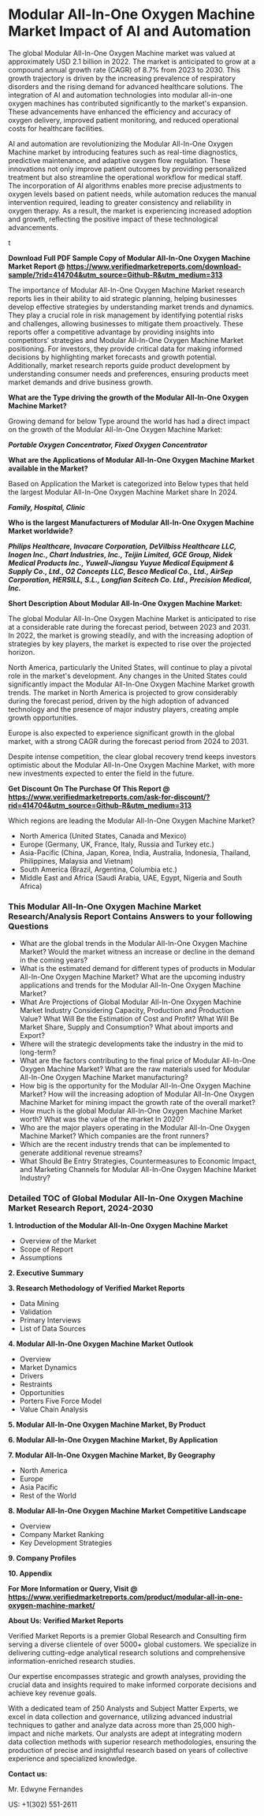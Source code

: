 <meta name="title" content="Global Modular All-In-One Oxygen Machine Market Impact of AI and Automation"><meta name="description" content="The global Modular All-In-One Oxygen Machine market was valued at approximately USD 2.1 billion in 2022. The market is anticipated to grow at a compound annual growth "><meta name="title" content="Modular All-In-One Oxygen Machine Market Size, Share, Scope, Trends, Growth, Opportunities, Analysis, Forecast"><h1>Modular All-In-One Oxygen Machine Market Impact of AI and Automation</h1><p>The global Modular All-In-One Oxygen Machine market was valued at approximately USD 2.1 billion in 2022. The market is anticipated to grow at a compound annual growth rate (CAGR) of 8.7% from 2023 to 2030. This growth trajectory is driven by the increasing prevalence of respiratory disorders and the rising demand for advanced healthcare solutions. The integration of AI and automation technologies into modular all-in-one oxygen machines has contributed significantly to the market's expansion. These advancements have enhanced the efficiency and accuracy of oxygen delivery, improved patient monitoring, and reduced operational costs for healthcare facilities.</p><p>AI and automation are revolutionizing the Modular All-In-One Oxygen Machine market by introducing features such as real-time diagnostics, predictive maintenance, and adaptive oxygen flow regulation. These innovations not only improve patient outcomes by providing personalized treatment but also streamline the operational workflow for medical staff. The incorporation of AI algorithms enables more precise adjustments to oxygen levels based on patient needs, while automation reduces the manual intervention required, leading to greater consistency and reliability in oxygen therapy. As a result, the market is experiencing increased adoption and growth, reflecting the positive impact of these technological advancements.</p>t</p><p id="" class=""><strong>Download Full PDF Sample Copy of Modular All-In-One Oxygen Machine Market Report @ <a href="https://www.verifiedmarketreports.com/download-sample/?rid=414704&utm_source=Github-R&utm_medium=313" target="_blank">https://www.verifiedmarketreports.com/download-sample/?rid=414704&utm_source=Github-R&utm_medium=313</a></strong></p><p>The importance of&nbsp;Modular All-In-One Oxygen Machine Market research reports lies in their ability to aid strategic planning, helping businesses develop effective strategies by understanding market trends and dynamics. They play a crucial role in risk management by identifying potential risks and challenges, allowing businesses to mitigate them proactively. These reports offer a competitive advantage by providing insights into competitors' strategies and Modular All-In-One Oxygen Machine Market positioning. For investors, they provide critical data for making informed decisions by highlighting market forecasts and growth potential. Additionally, market research reports guide product development by understanding consumer needs and preferences, ensuring products meet market demands and drive business growth.</p><p><strong>What are the&nbsp;Type driving the growth of the Modular All-In-One Oxygen Machine Market?</strong></p><p id="" class="">Growing demand for below Type around the world has had a direct impact on the growth of the Modular All-In-One Oxygen Machine Market:</p><em><strong>Portable Oxygen Concentrator, Fixed Oxygen Concentrator</strong></em></p><strong>What are the&nbsp;Applications&nbsp;of Modular All-In-One Oxygen Machine Market available in the Market?</strong></p><p id="" class="">Based on Application the Market is categorized into Below types that held the largest Modular All-In-One Oxygen Machine Market share In 2024.</p><em><strong>Family, Hospital, Clinic</strong></em></p><strong>Who is the largest Manufacturers of Modular All-In-One Oxygen Machine Market worldwide?</strong></p><p><em><strong>Philips Healthcare, Invacare Corporation, DeVilbiss Healthcare LLC, Inogen Inc., Chart Industries, Inc., Teijin Limited, GCE Group, Nidek Medical Products Inc., Yuwell-Jiangsu Yuyue Medical Equipment & Supply Co., Ltd., O2 Concepts LLC, Besco Medical Co., Ltd., AirSep Corporation, HERSILL, S.L., Longfian Scitech Co. Ltd., Precision Medical, Inc.</strong></em></p><p id="" class=""><strong>Short Description About Modular All-In-One Oxygen Machine Market:</strong></p><p>The global Modular All-In-One Oxygen Machine Market is anticipated to rise at a considerable rate during the forecast period, between 2023 and 2031. In 2022, the market is growing steadily, and with the increasing adoption of strategies by key players, the market is expected to rise over the projected horizon.</p><p>North America, particularly the United States, will continue to play a pivotal role in the market's development. Any changes in the United States could significantly impact the Modular All-In-One Oxygen Machine Market growth trends. The market in North America is projected to grow considerably during the forecast period, driven by the high adoption of advanced technology and the presence of major industry players, creating ample growth opportunities.</p><p>Europe is also expected to experience significant growth in the global market, with a strong CAGR during the forecast period from 2024 to 2031.</p><p>Despite intense competition, the clear global recovery trend keeps investors optimistic about the Modular All-In-One Oxygen Machine Market, with more new investments expected to enter the field in the future.</p><p id="" class=""><strong>Get Discount On The Purchase Of This Report @ <a href="https://www.verifiedmarketreports.com/ask-for-discount/?rid=414704&utm_source=Github-R&utm_medium=313" target="_blank">https://www.verifiedmarketreports.com/ask-for-discount/?rid=414704&utm_source=Github-R&utm_medium=313</a></strong></p>Which regions are leading the Modular All-In-One Oxygen Machine Market?</p><ul><li>North America (United States, Canada and Mexico)</li><li>Europe (Germany, UK, France, Italy, Russia and Turkey etc.)</li><li>Asia-Pacific (China, Japan, Korea, India, Australia, Indonesia, Thailand, Philippines, Malaysia and Vietnam)</li><li>South America (Brazil, Argentina, Columbia etc.)</li><li>Middle East and Africa (Saudi Arabia, UAE, Egypt, Nigeria and South Africa)</li></ul><h3 id="" class="">This Modular All-In-One Oxygen Machine Market Research/Analysis Report Contains Answers to your following Questions</h3><ul><li>What are the global trends in the Modular All-In-One Oxygen Machine Market? Would the market witness an increase or decline in the demand in the coming years?</li><li>What is the estimated demand for different types of products in Modular All-In-One Oxygen Machine Market? What are the upcoming industry applications and trends for the Modular All-In-One Oxygen Machine Market?</li><li>What Are Projections of Global Modular All-In-One Oxygen Machine Market Industry Considering Capacity, Production and Production Value? What Will Be the Estimation of Cost and Profit? What Will Be Market Share, Supply and Consumption? What about imports and Export?</li><li>Where will the strategic developments take the industry in the mid to long-term?</li><li>What are the factors contributing to the final price of Modular All-In-One Oxygen Machine Market? What are the raw materials used for Modular All-In-One Oxygen Machine Market manufacturing?</li><li>How big is the opportunity for the Modular All-In-One Oxygen Machine Market? How will the increasing adoption of Modular All-In-One Oxygen Machine Market for mining impact the growth rate of the overall market?</li><li>How much is the global Modular All-In-One Oxygen Machine Market worth? What was the value of the market In 2020?</li><li>Who are the major players operating in the Modular All-In-One Oxygen Machine Market? Which companies are the front runners?</li><li>Which are the recent industry trends that can be implemented to generate additional revenue streams?</li><li>What Should Be Entry Strategies, Countermeasures to Economic Impact, and Marketing Channels for Modular All-In-One Oxygen Machine Market Industry?</li></ul><h3 id="" class="">Detailed TOC of Global Modular All-In-One Oxygen Machine Market Research Report, 2024-2030</h3><p id="" class=""><strong>1. Introduction of the Modular All-In-One Oxygen Machine Market</strong></p><ul><li>Overview of the Market</li><li>Scope of Report</li><li>Assumptions</li></ul><p id="" class=""><strong>2. Executive Summary</strong></p><p id="" class=""><strong>3. Research Methodology of Verified Market Reports</strong></p><ul><li>Data Mining</li><li>Validation</li><li>Primary Interviews</li><li>List of Data Sources</li></ul><p id="" class=""><strong>4. Modular All-In-One Oxygen Machine Market Outlook</strong></p><ul><li>Overview</li><li>Market Dynamics</li><li>Drivers</li><li>Restraints</li><li>Opportunities</li><li>Porters Five Force Model</li><li>Value Chain Analysis</li></ul><p id="" class=""><strong>5. Modular All-In-One Oxygen Machine Market, By Product</strong></p><p id="" class=""><strong>6. Modular All-In-One Oxygen Machine Market, By Application</strong></p><p id="" class=""><strong>7. Modular All-In-One Oxygen Machine Market, By Geography</strong></p><ul><li>North America</li><li>Europe</li><li>Asia Pacific</li><li>Rest of the World</li></ul><p id="" class=""><strong>8. Modular All-In-One Oxygen Machine Market Competitive Landscape</strong></p><ul><li>Overview</li><li>Company Market Ranking</li><li>Key Development Strategies</li></ul><p id="" class=""><strong>9. Company Profiles</strong></p><p id="" class=""><strong>10. Appendix</strong></p><p id="" class=""><strong>For More Information or Query, Visit @ <a href="https://www.verifiedmarketreports.com/product/modular-all-in-one-oxygen-machine-market/" target="_blank">https://www.verifiedmarketreports.com/product/modular-all-in-one-oxygen-machine-market/</a></strong></p><p id="" class=""><strong>About Us: Verified Market Reports</strong></p><p id="" class="">Verified Market Reports is a premier Global Research and Consulting firm serving a diverse clientele of over 5000+ global customers. We specialize in delivering cutting-edge analytical research solutions and comprehensive information-enriched research studies.</p><p id="" class="">Our expertise encompasses strategic and growth analyses, providing the crucial data and insights required to make informed corporate decisions and achieve key revenue goals.</p><p id="" class="">With a dedicated team of 250 Analysts and Subject Matter Experts, we excel in data collection and governance, utilizing advanced industrial techniques to gather and analyze data across more than 25,000 high-impact and niche markets. Our analysts are adept at integrating modern data collection methods with superior research methodologies, ensuring the production of precise and insightful research based on years of collective experience and specialized knowledge.</p><p id="" class=""><strong>Contact us:</strong></p><p id="" class="">Mr. Edwyne Fernandes</p><p id="" class="">US: +1(302) 551-2611</p>